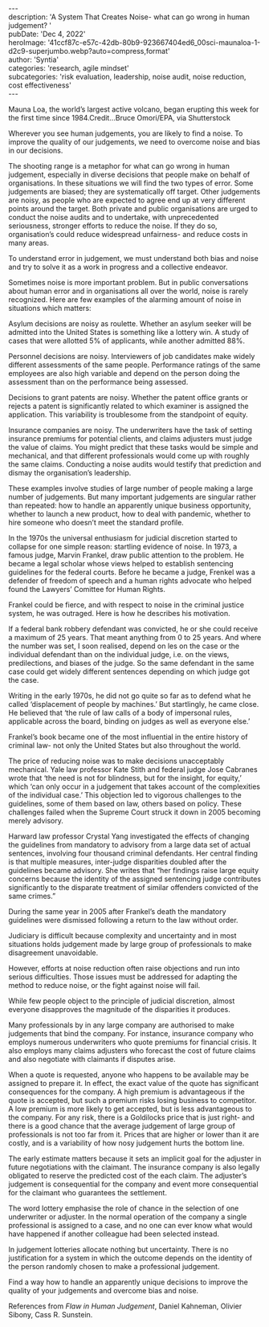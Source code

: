 \---  
description: 'A System That Creates Noise- what can go wrong in human judgement? '  
pubDate: 'Dec 4, 2022'  
heroImage: '41ccf87c-e57c-42db-80b9-923667404ed6_00sci-maunaloa-1-d2c9-superjumbo.webp?auto=compress,format'  
author: 'Syntia'  
categories: 'research, agile mindset'  
subcategories: 'risk evaluation, leadership, noise audit, noise reduction, cost effectiveness'  
\---  

Mauna Loa, the world’s largest active volcano, began erupting this week for the first time since 1984.Credit…Bruce Omori/EPA, via Shutterstock

Wherever you see human judgements, you are likely to find a noise. To improve the quality of our judgements, we need to overcome noise and bias in our decisions.

The shooting range is a metaphor for what can go wrong in human judgement, especially in diverse decisions that people make on behalf of organisations. In these situations we will find the two types of error. Some judgements are biased; they are systematically off target. Other judgements are noisy, as people who are expected to agree end up at very different points around the target. Both private and public organisations are urged to conduct the noise audits and to undertake, with unprecedented seriousness, stronger efforts to reduce the noise. If they do so, organisation’s could reduce widespread unfairness- and reduce costs in many areas. 

To understand error in judgement, we must understand both bias and noise and try to solve it as a work in progress and a collective endeavor.

Sometimes noise is more important problem. But in public conversations about human error and in organisations all over the world, noise is rarely recognized. Here are few examples of the alarming amount of noise in situations which matters:

Asylum decisions are noisy as roulette. Whether an asylum seeker will be admitted into the United States is something like a lottery win. A study of cases that were allotted 5% of applicants, while another admitted 88%.

Personnel decisions are noisy. Interviewers of job candidates make widely different assessments of the same people. Performance ratings of the same employees are also high variable and depend on the person doing the assessment than on the performance being assessed.

Decisions to grant patents are noisy. Whether the patent office grants or rejects a patent is significantly related to which examiner is assigned the application. This variability is troublesome from the standpoint of equity.

Insurance companies are noisy. The underwriters have the task of setting insurance premiums for potential clients, and claims adjusters must judge the value of claims. You might predict that these tasks would be simple and mechanical, and that different professionals would come up with roughly the same claims. Conducting a noise audits would testify that prediction and dismay the organisation’s leadership.

These examples involve studies of large number of people making a large number of judgements. But many important judgements are singular rather than repeated: how to handle an apparently unique business opportunity, whether to launch a new product, how to deal with pandemic, whether to hire someone who doesn’t meet the standard profile. 

In the 1970s the universal enthusiasm for judicial discretion started to collapse for one simple reason: startling evidence of noise. In 1973, a famous judge, Marvin Frankel, draw public attention to the problem. He became a legal scholar whose views helped to establish sentencing guidelines for the federal courts. Before he became a judge, Frenkel was a defender of freedom of speech and a human rights advocate who helped found the Lawyers’ Comittee for Human Rights.

Frankel could be fierce, and with respect to noise in the criminal justice system, he was outraged. Here is how he describes his motivation.

If a federal bank robbery defendant was convicted, he or she could receive a maximum of 25 years. That meant anything from 0 to 25 years. And where the number was set, I soon realised, depend on les on the case or the individual defendant than on the individual judge, i.e. on the views, predilections, and biases of the judge. So the same defendant in the same case could get widely different sentences depending on which judge got the case.

Writing in the early 1970s, he did not go quite so far as to defend what he called ‘displacement of people by machines.’ But startlingly, he came close. He believed that ‘the rule of law calls of a body of impersonal rules, applicable across the board, binding on judges as well as everyone else.’

Frankel’s book became one of the most influential in the entire history of criminal law- not only the United States but also throughout the world.

The price of reducing noise was to make decisions unacceptably mechanical. Yale law professor Kate Stith and federal judge Jose Cabranes wrote that ‘the need is not for blindness, but for the insight, for equity,’ which ‘can only occur in a judgement that takes account of the complexities of the individual case.’ This objection led to vigorous challenges to the guidelines, some of them based on law, others based on policy. These challenges failed when the Supreme Court struck it down in 2005 becoming merely advisory. 

Harward law professor Crystal Yang investigated the effects of changing the guidelines from mandatory to advisory from a large data set of actual sentences, involving four thousand criminal defendants. Her central finding is that multiple measures, inter-judge disparities doubled after the guidelines became advisory. She writes that “her findings raise large equity concerns because the identity of the assigned sentencing judge contributes significantly to the disparate treatment of similar offenders convicted of the same crimes.”

During the same year in 2005 after Frankel’s death the mandatory guidelines were dismissed following a return to the law without order.

Judiciary is difficult because complexity and uncertainty and in most situations holds judgement made by large group of professionals to make disagreement unavoidable.

However, efforts at noise reduction often raise objections and run into serious difficulties. Those issues must be addressed for adapting the method to reduce noise, or the fight against noise will fail. 

While few people object to the principle of judicial discretion, almost everyone disapproves the magnitude of the disparities it produces. 

Many professionals by in any large company are authorised to make judgements that bind the company. For instance, insurance company who employs numerous underwriters who quote premiums for financial crisis. It also employs many claims adjusters who forecast the cost of future claims and also negotiate with claimants if disputes arise.

When a quote is requested, anyone who happens to be available may be assigned to prepare it. In effect, the exact value of the quote has significant consequences for the company. A high premium is advantageous if the quote is accepted, but such a premium risks losing business to competitor. A low premium is more likely to get accepted, but is less advantageous to the company. For any risk, there is a Goldilocks price that is just right- and there is a good chance that the average judgement of large group of professionals is not too far from it. Prices that are higher or lower than it are costly, and is a variability of how nosy judgement hurts the bottom line.

The early estimate matters because it sets an implicit goal for the adjuster in future negotiations with the claimant. The insurance company is also legally obligated to reserve the predicted cost of the each claim. The adjuster’s judgement is consequential for the company and event more consequential for the claimant who guarantees the settlement.

The word lottery emphasise the role of chance in the selection of one underwriter or adjuster. In the normal operation of the company a single professional is assigned to a case, and no one can ever know what would have happened if another colleague had been selected instead.

In judgement lotteries allocate nothing but uncertainty. There is no justification for a system in which the outcome depends on the identity of the person randomly chosen to make a professional judgement.

Find a way how to handle an apparently unique decisions to improve the quality of your judgements and overcome bias and noise.

References from _Flaw in Human Judgement_, Daniel Kahneman, Olivier Sibony, Cass R. Sunstein.